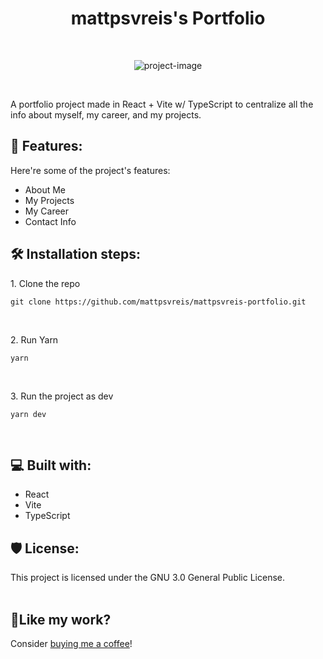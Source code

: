 <h1 align="center" id="title">mattpsvreis's Portfolio</h1>
<br>
<p align="center"><img src="https://socialify.git.ci/mattpsvreis/mattpsvreis-portfolio/image?language=1&amp;name=1&amp;pattern=Circuit%20Board&amp;theme=Dark" alt="project-image"></p>
<br>
<p id="description">A portfolio project made in React + Vite w/ TypeScript to centralize all the info about myself, my career, and my projects.</p>
<h2>🧐 Features:</h2>
Here're some of the project's features:

- About Me
- My Projects
- My Career
- Contact Info
<h2>🛠️ Installation steps:</h2>
<p>1. Clone the repo</p>

```
git clone https://github.com/mattpsvreis/mattpsvreis-portfolio.git
```
<br>
<p>2. Run Yarn</p>

```
yarn
```
<br>
<p>3. Run the project as dev</p>

```
yarn dev
```
<br>
<h2>💻 Built with:</h2>

- React
- Vite
- TypeScript
<h2>🛡️ License:</h2>
This project is licensed under the GNU 3.0 General Public License.
<br>
<br>
<h2>💖Like my work?</h2>
<p>Consider <a href="https://www.buymeacoffee.com/mattpsvreis" target="_blank">buying me a coffee</a>!</p>
